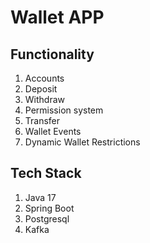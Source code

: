 Wallet APP
=======================
##  Functionality

1. Accounts
2. Deposit
3. Withdraw
4. Permission system
5. Transfer
6. Wallet Events
7. Dynamic Wallet Restrictions

## Tech Stack
1. Java 17
2. Spring Boot
3. Postgresql
4. Kafka
